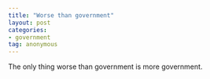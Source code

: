 ```yaml
---
title: "Worse than government"
layout: post
categories:
- government
tag: anonymous
---
```


The only thing worse than government is more government.